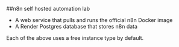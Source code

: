 ##n8n self hosted automation lab

- A web service that pulls and runs the official n8n Docker image
- A Render Postgres database that stores n8n data

Each of the above uses a free instance type by default.
